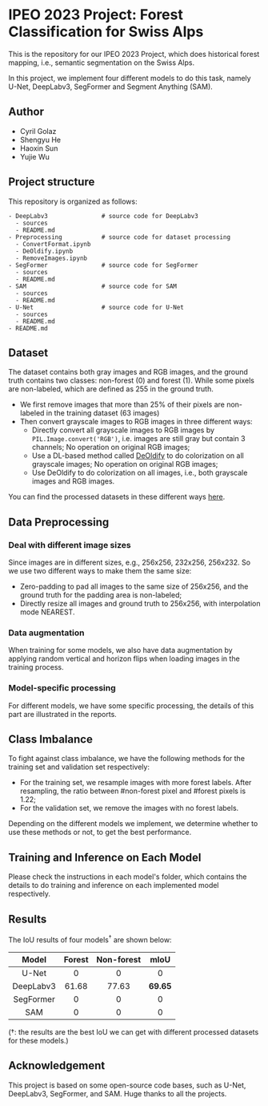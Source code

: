 # IPEO 2023 Project: Forest Classification for Swiss Alps

This is the repository for our IPEO 2023 Project, which does historical forest mapping, i.e., semantic segmentation on the Swiss Alps.

In this project, we implement four different models to do this task, namely U-Net, DeepLabv3, SegFormer and Segment Anything (SAM).


## Author
  - Cyril Golaz
  - Shengyu He
  - Haoxin Sun
  - Yujie Wu


## Project structure
This repository is organized as follows:
```
- DeepLabv3               # source code for DeepLabv3
  - sources
  - README.md
- Preprocessing           # source code for dataset processing
  - ConvertFormat.ipynb
  - DeOldify.ipynb
  - RemoveImages.ipynb
- SegFormer               # source code for SegFormer
  - sources
  - README.md             
- SAM                     # source code for SAM
  - sources               
  - README.md
- U-Net                   # source code for U-Net
  - sources
  - README.md
- README.md
```


## Dataset
The dataset contains both gray images and RGB images, and the ground truth contains two classes: non-forest (0) and forest (1). While some pixels are non-labeled, which are defined as 255 in the ground truth.

- We first remove images that more than 25% of their pixels are non-labeled in the training dataset (63 images)
- Then convert grayscale images to RGB images in three different ways:
    - Directly convert all grayscale images to RGB images by `PIL.Image.convert('RGB')`, i.e. images are still gray but contain 3 channels; No operation on original RGB images;
    - Use a DL-based method called [DeOldify](https://github.com/jantic/DeOldify) to do colorization on all grayscale images; No operation on original RGB images;
    - Use DeOldify to do colorization on all images, i.e., both grayscale images and RGB images.

You can find the processed datasets in these different ways [here](https://drive.google.com/drive/folders/1hEs_I2NBof5FsnYbACwwSZ5u08B1r-KB?usp=sharing).


## Data Preprocessing
### Deal with different image sizes
Since images are in different sizes, e.g., 256x256, 232x256, 256x232. So we use two different ways to make them the same size:
- Zero-padding to pad all images to the same size of 256x256, and the ground truth for the padding area is non-labeled;
- Directly resize all images and ground truth to 256x256, with interpolation mode NEAREST. 

### Data augmentation
When training for some models, we also have data augmentation by applying random vertical and horizon flips when loading images in the training process.

### Model-specific processing
For different models, we have some specific processing, the details of this part are illustrated in the reports.

## Class Imbalance
To fight against class imbalance, we have the following methods for the training set and validation set respectively:
- For the training set, we resample images with more forest labels. After resampling, the ratio between #non-forest pixel and #forest pixels is 1.22;
- For the validation set, we remove the images with no forest labels.

Depending on the different models we implement, we determine whether to use these methods or not, to get the best performance.


## Training and Inference on Each Model
Please check the instructions in each model's folder, which contains the details to do training and inference on each implemented model respectively.


## Results
The IoU results of four models<sup>$\dagger$</sup> are shown below:

|     Model      |   Forest  | Non-forest  |    mIoU   |
| :------------: | :-------: | :---------: | :-------: |
|      U-Net     |     0     |      0      |     0     |
|    DeepLabv3   |   61.68   |   77.63     | **69.65** |
|    SegFormer   |     0     |      0      |     0     |
|       SAM      |     0     |      0      |     0     |

($\dagger$: the results are the best IoU we can get with different processed datasets for these models.)


## Acknowledgement
This project is based on some open-source code bases, such as U-Net, DeepLabv3, SegFormer, and SAM. Huge thanks to all the projects.
